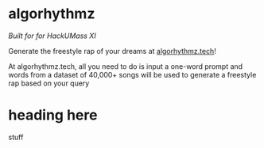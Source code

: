 # algorhythmz

<em> Built for for HackUMass XI </em>

Generate the freestyle rap of your dreams at [algorhythmz.tech](algorhythmz.tech)!

At algorhythmz.tech, all you need to do is input a one-word prompt and words from a dataset of 40,000+ songs will be used to generate a freestyle rap based on your query

# heading here
stuff
